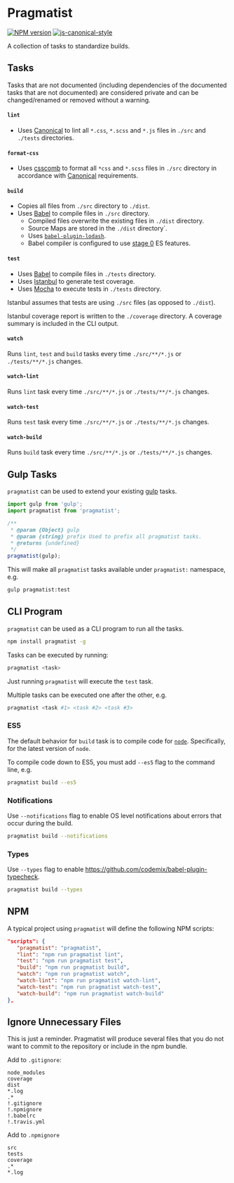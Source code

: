# Pragmatist

[![NPM version](http://img.shields.io/npm/v/pragmatist.svg?style=flat-square)](https://www.npmjs.com/package/pragmatist)
[![js-canonical-style](https://img.shields.io/badge/code%20style-canonical-blue.svg?style=flat-square)](https://github.com/gajus/canonical)

A collection of tasks to standardize builds.

## Tasks

Tasks that are not documented (including dependencies of the documented tasks that are not documented) are considered private and can be changed/renamed or removed without a warning.

#### `lint`

* Uses [Canonical](https://github.com/gajus/canonical) to lint all `*.css`, `*.scss` and `*.js` files in `./src` and `./tests` directories.

#### `format-css`

* Uses [csscomb](http://csscomb.com/) to format all `*css` and `*.scss` files in `./src` directory in accordance with [Canonical](https://github.com/gajus/canonical) requirements.

#### `build`

* Copies all files from `./src` directory to `./dist`.
* Uses [Babel](https://babeljs.io/) to compile files in `./src` directory.
    * Compiled files overwrite the existing files in `./dist` directory.
    * Source Maps are stored in the `./dist` directory`.
    * Uses [`babel-plugin-lodash`](https://github.com/megawac/babel-plugin-lodash).
    * Babel compiler is configured to use [stage 0](https://babeljs.io/docs/usage/options/) ES features.

#### `test`

* Uses [Babel](https://babeljs.io/) to compile files in `./tests` directory.
* Uses [Istanbul](https://github.com/gotwarlost/istanbul) to generate test coverage.
* Uses [Mocha](https://mochajs.org/) to execute tests in `./tests` directory.

Istanbul assumes that tests are using `./src` files (as opposed to `./dist`).

Istanbul coverage report is written to the `./coverage` directory. A coverage summary is included in the CLI output.

#### `watch`

Runs `lint`, `test` and `build` tasks every time `./src/**/*.js` or `./tests/**/*.js` changes.

#### `watch-lint`

Runs `lint` task every time `./src/**/*.js` or `./tests/**/*.js` changes.

#### `watch-test`

Runs `test` task every time `./src/**/*.js` or `./tests/**/*.js` changes.

#### `watch-build`

Runs `build` task every time `./src/**/*.js` or `./tests/**/*.js` changes.

## Gulp Tasks

`pragmatist` can be used to extend your existing [gulp](https://github.com/gulpjs/gulp) tasks.

```js
import gulp from 'gulp';
import pragmatist from 'pragmatist';

/**
 * @param {Object} gulp
 * @param {string} prefix Used to prefix all pragmatist tasks.
 * @returns {undefined}
 */
pragmatist(gulp);
```

This will make all `pragmatist` tasks available under `pragmatist:` namespace, e.g.

```sh
gulp pragmatist:test
```

## CLI Program

`pragmatist` can be used as a CLI program to run all the tasks.

```sh
npm install pragmatist -g
```

Tasks can be executed by running:

```sh
pragmatist <task>
```

Just running `pragmatist` will execute the `test` task.

Multiple tasks can be executed one after the other, e.g.

```sh
pragmatist <task #1> <task #2> <task #3>
```

### ES5

The default behavior for `build` task is to compile code for [`node`](https://nodejs.org/). Specifically, for the latest version of `node`.

To compile code down to ES5, you must add `--es5` flag to the command line, e.g.

```sh
pragmatist build --es5
```

### Notifications

Use `--notifications` flag to enable OS level notifications about errors that occur during the build.

```sh
pragmatist build --notifications
```

### Types

Use `--types` flag to enable https://github.com/codemix/babel-plugin-typecheck.

```sh
pragmatist build --types
```

## NPM

A typical project using `pragmatist` will define the following NPM scripts:

```json
"scripts": {
   "pragmatist": "pragmatist",
   "lint": "npm run pragmatist lint",
   "test": "npm run pragmatist test",
   "build": "npm run pragmatist build",
   "watch": "npm run pragmatist watch",
   "watch-lint": "npm run pragmatist watch-lint",
   "watch-test": "npm run pragmatist watch-test",
   "watch-build": "npm run pragmatist watch-build"
},
```

## Ignore Unnecessary Files

This is just a reminder. Pragmatist will produce several files that you do not want to commit to the repository or include in the npm bundle.

Add to `.gitignore`:

```
node_modules
coverage
dist
*.log
.*
!.gitignore
!.npmignore
!.babelrc
!.travis.yml
```

Add to `.npmignore`

```
src
tests
coverage
.*
*.log
```
